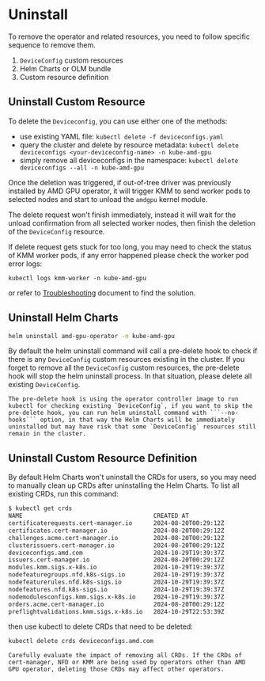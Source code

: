 # Uninstall

To remove the operator and related resources, you need to follow specific sequence to remove them.

1. `DeviceConfig` custom resources
2. Helm Charts or OLM bundle
3. Custom resource definition

## Uninstall Custom Resource

To delete the `Deviceconfig`, you can use either one of the methods:

* use existing YAML file: ```kubectl delete -f deviceconfigs.yaml```
* query the cluster and delete by resource metadata:
  ```kubectl delete deviceconfigs <your-deviceconfig-name> -n kube-amd-gpu```
* simply remove all deviceconfigs in the namespace:
  ```kubectl delete deviceconfigs --all -n kube-amd-gpu```

Once the deletion was triggered, if out-of-tree driver was previously installed by AMD GPU operator, it will trigger KMM to send worker pods to selected nodes and start to unload the `amdgpu` kernel module.

The delete request won't finish immediately, instead it will wait for the unload confirmation from all selected worker nodes, then finish the deletion of the `DeviceConfig` resource.

If delete request gets stuck for too long, you may need to check the status of KMM worker pods, if any error happened please check the worker pod error logs:

```kubectl logs kmm-worker -n kube-amd-gpu```

or refer to [Troubleshooting](../troubleshooting) document to find the solution.

## Uninstall Helm Charts

```bash
helm uninstall amd-gpu-operator -n kube-amd-gpu
```

By default the helm uninstall command will call a pre-delete hook to check if there is any `DeviceConfig` custom resources existing in the cluster. If you forget to remove all the `DeviceConfig` custom resources, the pre-delete hook will stop the helm uninstall process. In that situation, please delete all existing `DeviceConfig`.

```{note}
The pre-delete hook is using the operator controller image to run kubectl for checking existing `DeviceConfig`, if you want to skip the pre-delete hook, you can run helm uninstall command with ```--no-hooks``` option, in that way the Helm Charts will be immediately uninstalled but may have risk that some `DeviceConfig` resources still remain in the cluster.
```

## Uninstall Custom Resource Definition

By default Helm Charts won't uninstall the CRDs for users, so you may need to manually clean up CRDs after uninstalling the Helm Charts. To list all existing CRDs, run this command:

```bash
$ kubectl get crds
NAME                                     CREATED AT
certificaterequests.cert-manager.io      2024-08-20T00:29:12Z
certificates.cert-manager.io             2024-08-20T00:29:12Z
challenges.acme.cert-manager.io          2024-08-20T00:29:12Z
clusterissuers.cert-manager.io           2024-08-20T00:29:12Z
deviceconfigs.amd.com                    2024-10-29T19:39:37Z
issuers.cert-manager.io                  2024-08-20T00:29:12Z
modules.kmm.sigs.x-k8s.io                2024-10-29T19:39:37Z
nodefeaturegroups.nfd.k8s-sigs.io        2024-10-29T19:39:37Z
nodefeaturerules.nfd.k8s-sigs.io         2024-10-29T19:39:37Z
nodefeatures.nfd.k8s-sigs.io             2024-10-29T19:39:37Z
nodemodulesconfigs.kmm.sigs.x-k8s.io     2024-10-29T19:39:37Z
orders.acme.cert-manager.io              2024-08-20T00:29:12Z
preflightvalidations.kmm.sigs.x-k8s.io   2024-10-29T22:53:39Z
```

then use kubectl to delete CRDs that need to be deleted:

```bash
kubectl delete crds deviceconfigs.amd.com
```

```{warning}
Carefully evaluate the impact of removing all CRDs. If the CRDs of cert-manager, NFD or KMM are being used by operators other than AMD GPU operator, deleting those CRDs may affect other operators.
```
